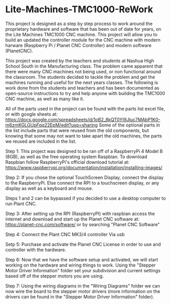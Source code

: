 # Lite-Machines-TMC1000-ReWork
This project is designed as a step by step process to work around the proprietary hardware and software that has been out of date for years, on the Lite Machines TMC1000 CNC
machine. This project will allow you to build an updated the controller module for the CNC machine with modern harware (Raspberry Pi / Planet CNC Controller) and modern software
(PlanetCNC).

This project was created by the teachers and students at Nashua High School South in the Manufacturing class. The problem came apparent that there were many CNC machines not being
used, or non functional around the classroom. The students decided to tackle the problem and get the machines running and useful for the next years classes. The following is work
done from the students and teachers and has been documented as open-source instructions to try and help anyone with building the TMC1000 CNC machine, as well as many like it.

All of the parts used in the project can be found with the parts list excel file, or with google sheets at:
https://docs.google.com/spreadsheets/d/1oB2_8kQT0YI9Jluc7MAbP1K0-m6zmKGLGUpFqq22EpM/edit?usp=sharing
Some of the optional parts in the list include parts that were reused from the old components, but knowing that some may not want to take apart the old machines, the parts we 
reused are included in the list.

Step 1: This project was designed to be ran off of a RaspberryPi 4 Model B (8GB), as well as the free operating system Raspbian. To download Raspbian follow RaspberryPi's official
download tutorial at: https://www.raspberrypi.org/documentation/installation/installing-images/

Step 2:
        If you chose the optional TouchScreen Display, connect the display to the RaspberryPi. Else connect the RPI to a touchscreen display, or any display as well as a keyboard
and mouse.

Steps 1 and 2 can be bypassed if you decided to use a desktop computer to run Plant CNC.

Step 3: After setting up the RPI (RaspberryPI) with raspbian access the internet and download and start up the Planet CNC software at: https://planet-cnc.com/software/ or by 
searching "Planet CNC Software"

Step 4: Connect the Plant CNC MK3/4 controller Via usb

Setp 5: Purchase and activate the Planet CNC License in order to use and controller with the hardware.

Step 6: Now that we have the software setup and activated, we will start working on the hardware and wiring things to work. Using the "Stepper Motor Driver Information" folder 
set your subdivision and current settings based off of the stepper motors you are using.

Step 7: Using the wiring diagrams in the "Wiring Diagrams" folder we can now wire the board to the stepper motor drivers (more information on the drivers can be found in the 
"Stepper Motor Driver Information" folder).

